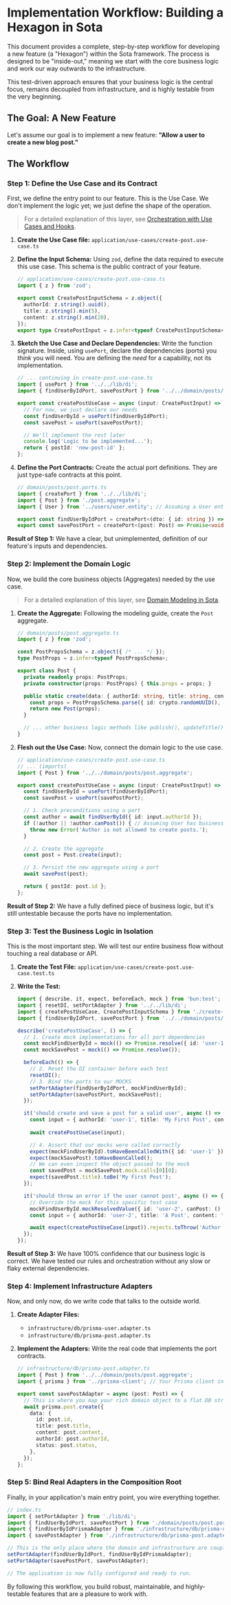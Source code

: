 # Implementation Workflow: Building a Hexagon in Sota

This document provides a complete, step-by-step workflow for developing a new feature (a "Hexagon") within the Sota framework. The process is designed to be "inside-out," meaning we start with the core business logic and work our way outwards to the infrastructure.

This test-driven approach ensures that your business logic is the central focus, remains decoupled from infrastructure, and is highly testable from the very beginning.

## The Goal: A New Feature

Let's assume our goal is to implement a new feature: **"Allow a user to create a new blog post."**

## The Workflow

### Step 1: Define the Use Case and its Contract

First, we define the entry point to our feature. This is the Use Case. We don't implement the logic yet; we just define the shape of the operation.

> For a detailed explanation of this layer, see [Orchestration with Use Cases and Hooks](./use-cases.md).

1.  **Create the Use Case file:** `application/use-cases/create-post.use-case.ts`

2.  **Define the Input Schema:** Using `zod`, define the data required to execute this use case. This schema is the public contract of your feature.

    ```typescript
    // application/use-cases/create-post.use-case.ts
    import { z } from 'zod';

    export const CreatePostInputSchema = z.object({
      authorId: z.string().uuid(),
      title: z.string().min(5),
      content: z.string().min(20),
    });
    export type CreatePostInput = z.infer<typeof CreatePostInputSchema>;
    ```

3.  **Sketch the Use Case and Declare Dependencies:** Write the function signature. Inside, using `usePort`, declare the dependencies (ports) you *think* you will need. You are defining the *need* for a capability, not its implementation.

    ```typescript
    // ... continuing in create-post.use-case.ts
    import { usePort } from '../../lib/di';
    import { findUserByIdPort, savePostPort } from '../../domain/posts/post.ports';

    export const createPostUseCase = async (input: CreatePostInput) => {
      // For now, we just declare our needs
      const findUserById = usePort(findUserByIdPort);
      const savePost = usePort(savePostPort);

      // We'll implement the rest later
      console.log('Logic to be implemented...');
      return { postId: 'new-post-id' };
    };
    ```

4.  **Define the Port Contracts:** Create the actual port definitions. They are just type-safe contracts at this point.

    ```typescript
    // domain/posts/post.ports.ts
    import { createPort } from '../../lib/di';
    import { Post } from './post.aggregate';
    import { User } from '../users/user.entity'; // Assuming a User entity exists

    export const findUserByIdPort = createPort<(dto: { id: string }) => Promise<User | null>>();
    export const savePostPort = createPort<(post: Post) => Promise<void>>();
    ```

**Result of Step 1:** We have a clear, but unimplemented, definition of our feature's inputs and dependencies.

### Step 2: Implement the Domain Logic

Now, we build the core business objects (Aggregates) needed by the use case.

> For a detailed explanation of this layer, see [Domain Modeling in Sota](./domain-modeling.md).

1.  **Create the Aggregate:** Following the modeling guide, create the `Post` aggregate.

    ```typescript
    // domain/posts/post.aggregate.ts
    import { z } from 'zod';

    const PostPropsSchema = z.object({ /* ... */ });
    type PostProps = z.infer<typeof PostPropsSchema>;

    export class Post {
      private readonly props: PostProps;
      private constructor(props: PostProps) { this.props = props; }

      public static create(data: { authorId: string, title: string, content: string }): Post {
        const props = PostPropsSchema.parse({ id: crypto.randomUUID(), ...data });
        return new Post(props);
      }

      // ... other business logic methods like publish(), updateTitle(), etc.
    }
    ```

2.  **Flesh out the Use Case:** Now, connect the domain logic to the use case.

    ```typescript
    // application/use-cases/create-post.use-case.ts
    // ... (imports)
    import { Post } from '../../domain/posts/post.aggregate';

    export const createPostUseCase = async (input: CreatePostInput) => {
      const findUserById = usePort(findUserByIdPort);
      const savePost = usePort(savePostPort);

      // 1. Check preconditions using a port
      const author = await findUserById({ id: input.authorId });
      if (!author || !author.canPost()) { // Assuming User has business logic
        throw new Error('Author is not allowed to create posts.');
      }

      // 2. Create the aggregate
      const post = Post.create(input);

      // 3. Persist the new aggregate using a port
      await savePost(post);

      return { postId: post.id };
    };
    ```

**Result of Step 2:** We have a fully defined piece of business logic, but it's still untestable because the ports have no implementation.

### Step 3: Test the Business Logic in Isolation

This is the most important step. We will test our entire business flow without touching a real database or API.

1.  **Create the Test File:** `application/use-cases/create-post.use-case.test.ts`

2.  **Write the Test:**

    ```typescript
    import { describe, it, expect, beforeEach, mock } from 'bun:test';
    import { resetDI, setPortAdapter } from '../../lib/di';
    import { createPostUseCase, CreatePostInputSchema } from './create-post.use-case';
    import { findUserByIdPort, savePostPort } from '../../domain/posts/post.ports';

    describe('createPostUseCase', () => {
      // 1. Create mock implementations for all port dependencies
      const mockFindUserById = mock(() => Promise.resolve({ id: 'user-1', canPost: () => true }));
      const mockSavePost = mock(() => Promise.resolve());

      beforeEach(() => {
        // 2. Reset the DI container before each test
        resetDI();
        // 3. Bind the ports to our MOCKS
        setPortAdapter(findUserByIdPort, mockFindUserById);
        setPortAdapter(savePostPort, mockSavePost);
      });

      it('should create and save a post for a valid user', async () => {
        const input = { authorId: 'user-1', title: 'My First Post', content: 'This is some valid content for the post.' };
        
        await createPostUseCase(input);

        // 4. Assert that our mocks were called correctly
        expect(mockFindUserById).toHaveBeenCalledWith({ id: 'user-1' });
        expect(mockSavePost).toHaveBeenCalled();
        // We can even inspect the object passed to the mock
        const savedPost = mockSavePost.mock.calls[0][0];
        expect(savedPost.title).toBe('My First Post');
      });

      it('should throw an error if the user cannot post', async () => {
        // Override the mock for this specific test case
        mockFindUserById.mockResolvedValue({ id: 'user-2', canPost: () => false });
        const input = { authorId: 'user-2', title: 'A Post', content: 'Some content' };

        await expect(createPostUseCase(input)).rejects.toThrow('Author is not allowed to create posts.');
      });
    });
    ```

**Result of Step 3:** We have 100% confidence that our business logic is correct. We have tested our rules and orchestration without any slow or flaky external dependencies.

### Step 4: Implement Infrastructure Adapters

Now, and only now, do we write code that talks to the outside world.

1.  **Create Adapter Files:**
    -   `infrastructure/db/prisma-user.adapter.ts`
    -   `infrastructure/db/prisma-post.adapter.ts`

2.  **Implement the Adapters:** Write the real code that implements the port contracts.

    ```typescript
    // infrastructure/db/prisma-post.adapter.ts
    import { Post } from '../../domain/posts/post.aggregate';
    import { prisma } from '../prisma-client'; // Your Prisma client instance

    export const savePostAdapter = async (post: Post) => {
      // This is where you map your rich domain object to a flat DB structure
      await prisma.post.create({
        data: {
          id: post.id,
          title: post.title,
          content: post.content,
          authorId: post.authorId,
          status: post.status,
        },
      });
    };
    ```

### Step 5: Bind Real Adapters in the Composition Root

Finally, in your application's main entry point, you wire everything together.

```typescript
// index.ts
import { setPortAdapter } from './lib/di';
import { findUserByIdPort, savePostPort } from './domain/posts/post.ports';
import { findUserByIdPrismaAdapter } from './infrastructure/db/prisma-user.adapter';
import { savePostAdapter } from './infrastructure/db/prisma-post.adapter';

// This is the only place where the domain and infrastructure are coupled
setPortAdapter(findUserByIdPort, findUserByIdPrismaAdapter);
setPortAdapter(savePostPort, savePostAdapter);

// The application is now fully configured and ready to run.
```

By following this workflow, you build robust, maintainable, and highly-testable features that are a pleasure to work with.